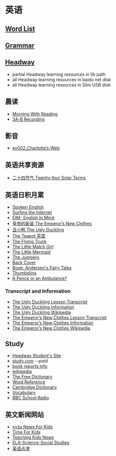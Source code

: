 # 英语

## [Word List](word-list)

## [Grammar](english-grammar)

## [Headway](../../contents/lib/headway)

- partial Headway learning resources in lib path
- all Headway learning resources in baidu net disk
- all Headway learning resources in Slim USB disk

## 晨读

- [Morning With Reading](morning-with-reading)
- [3A-B Recording](20191213-recording)

## 影音

- [ev002_Charlotte’s-Web](ev002_Charlotte’s-Web)

## 英语共享资源

- [二十四节气 Twenty-four Solar Terms](twenty-four-solar-term)

## 英语日积月累

- [Spoken English](../wjch/en/spoken)
- [Surfing the Internet](../wjch/en/resource)
- [EIM- English In Mind](../wjch/en/eim)
- [皇帝的新装 The Emperor’s New Clothes](../wjch/en/Andersen/The-New-Clothes)
- [丑小鸭 The Ugly Duckling](../wjch/en/Andersen/The-Ugly-Duckling)
- [The Teapot 茶壶](../wjch/en/Andersen/The-Teapot)
- [The Flying Trunk](../wjch/en/Andersen/The-Flying-Trunk)
- [The Little Match Girl](../wjch/en/Andersen/The-Little-Match-Girl)
- [The Little Mermaid](../wjch/en/Andersen/The-Little-Mermaid)
- [The Jumpers](../wjch/en/Andersen/The-Jumpers)
- [Back Cover](../wjch/en/Andersen/Back-Cover)
- [Book: Andersen's Fairy Tales](../wjch/en/Andersen/Contents)
- [Thumbelina](../wjch/en/Andersen/Thumbelina)
- [A Fence or an Ambulance?](http://www.boyds.org/199703FenceOrAmbulance.aspx)

### Transcript and Information

- [The Ugly Duckling Lesson Transcript](../english/ugly-duckling-transcript)
- [The Ugly Duckling Information](../english/ugly-duckling-info)
- [The Ugly Duckling Wikipedia](https://en.wikipedia.org/wiki/The_Ugly_Duckling)
- [The Emperor’s New Clothes Lesson Transcript](..\english\new-clothes-transcript)
- [The Emperor’s New Clothes Information](..\english\new-clothes-info)
- [The Emperor’s New Clothes Wikipedia](https://en.wikipedia.org/wiki/The_Emperor%27s_New_Clothes)

## Study

- [Headway Student's Site](https://elt.oup.com/student/headway/?cc=cn&selLanguage=zh)
- [study.com](https://study.com/) *--paid*
- [book reports info](https://www.bookreports.info/)
- [wikipedia](https://en.wikipedia.org/)
- [The Free Dictionary](https://www.thefreedictionary.com/)
- [Word Reference](https://www.wordreference.com/)
- [Cambridge Dictionary](https://dictionary.cambridge.org)
- [Vocabulary](https://www.vocabulary.com/)
- [BBC School Radio](www.bbc.co.uk/schoolradio)

## 英文新闻网站

- [xyza News For Kids](https://www.xyzanews.com/)
- [Time For Kids](https://www.timeforkids.com/)
- [Teaching Kids News](https://www.teachingkidsnews.com)
- [ELA-Science-Social Studies](https://www.dogonews.com/)
- [英语点津](http://language.chinadaily.com.cn/)
